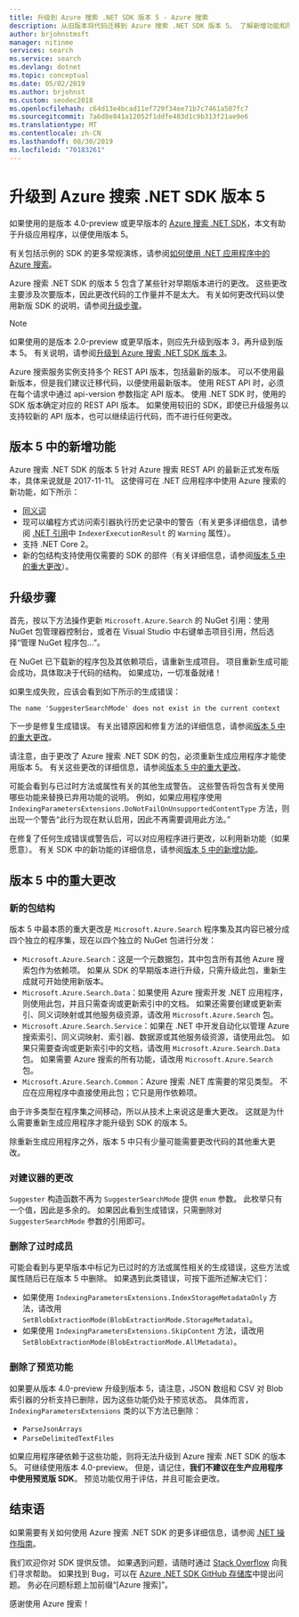 ```yaml
---
title: 升级到 Azure 搜索 .NET SDK 版本 5 - Azure 搜索
description: 从旧版本将代码迁移到 Azure 搜索 .NET SDK 版本 5。 了解新增功能和所需的代码更改。
author: brjohnstmsft
manager: nitinme
services: search
ms.service: search
ms.devlang: dotnet
ms.topic: conceptual
ms.date: 05/02/2019
ms.author: brjohnst
ms.custom: seodec2018
ms.openlocfilehash: c64d13e4bcad11ef729f34ee71b7c7461a507fc7
ms.sourcegitcommit: 7a6d8e841a12052f1ddfe483d1c9b313f21ae9e6
ms.translationtype: MT
ms.contentlocale: zh-CN
ms.lasthandoff: 08/30/2019
ms.locfileid: "70183261"
---
```

# <a name="upgrading-to-the-azure-search-net-sdk-version-5"></a>升级到 Azure 搜索 .NET SDK 版本 5

如果使用的是版本 4.0-preview 或更早版本的 [Azure 搜索 .NET SDK](https://aka.ms/search-sdk)，本文有助于升级应用程序，以便使用版本 5。

有关包括示例的 SDK 的更多常规演练，请参阅[如何使用 .NET 应用程序中的 Azure 搜索](search-howto-dotnet-sdk.md)。

Azure 搜索 .NET SDK 的版本 5 包含了某些针对早期版本进行的更改。 这些更改主要涉及次要版本，因此更改代码的工作量并不是太大。 有关如何更改代码以使用新版 SDK 的说明，请参阅[升级步骤](#UpgradeSteps)。

> [!NOTE]
> 如果使用的是版本 2.0-preview 或更早版本，则应先升级到版本 3，再升级到版本 5。 有关说明，请参阅[升级到 Azure 搜索 .NET SDK 版本 3](search-dotnet-sdk-migration.md)。
>
> Azure 搜索服务实例支持多个 REST API 版本，包括最新的版本。 可以不使用最新版本，但是我们建议迁移代码，以便使用最新版本。 使用 REST API 时，必须在每个请求中通过 api-version 参数指定 API 版本。 使用 .NET SDK 时，使用的 SDK 版本确定对应的 REST API 版本。 如果使用较旧的 SDK，即使已升级服务以支持较新的 API 版本，也可以继续运行代码，而不进行任何更改。

<a name="WhatsNew"></a>

## <a name="whats-new-in-version-5"></a>版本 5 中的新增功能
Azure 搜索 .NET SDK 的版本 5 针对 Azure 搜索 REST API 的最新正式发布版本，具体来说就是 2017-11-11。 这使得可在 .NET 应用程序中使用 Azure 搜索的新功能，如下所示：

* [同义词](search-synonyms.md)
* 现可以编程方式访问索引器执行历史记录中的警告（有关更多详细信息，请参阅 [.NET 引用](https://docs.microsoft.com/dotnet/api/microsoft.azure.search.models.indexerexecutionresult?view=azure-dotnet)中 `IndexerExecutionResult` 的 `Warning` 属性）。
* 支持 .NET Core 2。
* 新的包结构支持使用仅需要的 SDK 的部件（有关详细信息，请参阅[版本 5 中的重大更改](#ListOfChanges)）。

<a name="UpgradeSteps"></a>

## <a name="steps-to-upgrade"></a>升级步骤
首先，按以下方法操作更新 `Microsoft.Azure.Search` 的 NuGet 引用：使用 NuGet 包管理器控制台，或者在 Visual Studio 中右键单击项目引用，然后选择“管理 NuGet 程序包...”。

在 NuGet 已下载新的程序包及其依赖项后，请重新生成项目。 项目重新生成可能会成功，具体取决于代码的结构。 如果成功，一切准备就绪！

如果生成失败，应该会看到如下所示的生成错误：

    The name 'SuggesterSearchMode' does not exist in the current context

下一步是修复生成错误。 有关出错原因和修复方法的详细信息，请参阅[版本 5 中的重大更改](#ListOfChanges)。

请注意，由于更改了 Azure 搜索 .NET SDK 的包，必须重新生成应用程序才能使用版本 5。 有关这些更改的详细信息，请参阅[版本 5 中的重大更改](#ListOfChanges)。

可能会看到与已过时方法或属性有关的其他生成警告。 这些警告将包含有关使用哪些功能来替换已弃用功能的说明。 例如，如果应用程序使用 `IndexingParametersExtensions.DoNotFailOnUnsupportedContentType` 方法，则出现一个警告“此行为现在默认启用，因此不再需要调用此方法。”

在修复了任何生成错误或警告后，可以对应用程序进行更改，以利用新功能（如果愿意）。 有关 SDK 中的新功能的详细信息，请参阅[版本 5 中的新增功能](#WhatsNew)。

<a name="ListOfChanges"></a>

## <a name="breaking-changes-in-version-5"></a>版本 5 中的重大更改

### <a name="new-package-structure"></a>新的包结构

版本 5 中最本质的重大更改是 `Microsoft.Azure.Search` 程序集及其内容已被分成四个独立的程序集，现在以四个独立的 NuGet 包进行分发：

 - `Microsoft.Azure.Search`：这是一个元数据包，其中包含所有其他 Azure 搜索包作为依赖项。 如果从 SDK 的早期版本进行升级，只需升级此包，重新生成就可开始使用新版本。
 - `Microsoft.Azure.Search.Data`：如果使用 Azure 搜索开发 .NET 应用程序，则使用此包，并且只需查询或更新索引中的文档。 如果还需要创建或更新索引、同义词映射或其他服务级资源，请改用 `Microsoft.Azure.Search` 包。
 - `Microsoft.Azure.Search.Service`：如果在 .NET 中开发自动化以管理 Azure 搜索索引、同义词映射、索引器、数据源或其他服务级资源，请使用此包。 如果只需要查询或更新索引中的文档，请改用 `Microsoft.Azure.Search.Data` 包。 如果需要 Azure 搜索的所有功能，请改用 `Microsoft.Azure.Search` 包。
 - `Microsoft.Azure.Search.Common`：Azure 搜索 .NET 库需要的常见类型。 不应在应用程序中直接使用此包；它只是用作依赖项。
 
由于许多类型在程序集之间移动，所以从技术上来说这是重大更改。 这就是为什么需要重新生成应用程序才能升级到 SDK 的版本 5。

除重新生成应用程序之外，版本 5 中只有少量可能需要更改代码的其他重大更改。

### <a name="change-to-suggesters"></a>对建议器的更改 

`Suggester` 构造函数不再为 `SuggesterSearchMode` 提供 `enum` 参数。 此枚举只有一个值，因此是多余的。 如果因此看到生成错误，只需删除对 `SuggesterSearchMode` 参数的引用即可。

### <a name="removed-obsolete-members"></a>删除了过时成员

可能会看到与更早版本中标记为已过时的方法或属性相关的生成错误，这些方法或属性随后已在版本 5 中删除。 如果遇到此类错误，可按下面所述解决它们：

- 如果使用 `IndexingParametersExtensions.IndexStorageMetadataOnly` 方法，请改用 `SetBlobExtractionMode(BlobExtractionMode.StorageMetadata)`。
- 如果使用 `IndexingParametersExtensions.SkipContent` 方法，请改用 `SetBlobExtractionMode(BlobExtractionMode.AllMetadata)`。

### <a name="removed-preview-features"></a>删除了预览功能

如果要从版本 4.0-preview 升级到版本 5，请注意，JSON 数组和 CSV 对 Blob 索引器的分析支持已删除，因为这些功能仍处于预览状态。 具体而言，`IndexingParametersExtensions` 类的以下方法已删除：

- `ParseJsonArrays`
- `ParseDelimitedTextFiles`

如果应用程序硬依赖于这些功能，则将无法升级到 Azure 搜索 .NET SDK 的版本 5。 可继续使用版本 4.0-preview。 但是，请记住，**我们不建议在生产应用程序中使用预览版 SDK**。 预览功能仅用于评估，并且可能会更改。

## <a name="conclusion"></a>结束语
如果需要有关如何使用 Azure 搜索 .NET SDK 的更多详细信息，请参阅 [.NET 操作指南](search-howto-dotnet-sdk.md)。

我们欢迎你对 SDK 提供反馈。 如果遇到问题，请随时通过 [Stack Overflow](https://stackoverflow.com/questions/tagged/azure-search) 向我们寻求帮助。 如果找到 Bug，可以在 [Azure .NET SDK GitHub 存储库](https://github.com/Azure/azure-sdk-for-net/issues)中提出问题。 务必在问题标题上加前缀“[Azure 搜索]”。

感谢使用 Azure 搜索！

